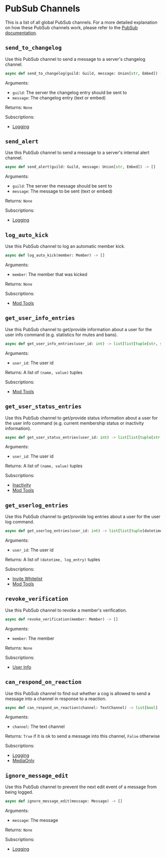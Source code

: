# PubSub Channels

This is a list of all global PubSub channels. For a more detailed explanation on how these PubSub channels work, please refer to the [PubSub documentation](/library/pubsub).

## `send_to_changelog`
Use this PubSub channel to send a message to a server's changelog channel.

```python
async def send_to_changelog(guild: Guild, message: Union[str, Embed]) -> []
```

Arguments:

- `guild`: The server the changelog entry should be sent to
- `message`: The changelog entry (text or embed)

Returns: `None`

Subscriptions:

- [Logging](/cogs/moderation/logging)


## `send_alert`
Use this PubSub channel to send a message to a server's internal alert channel.

```python
async def send_alert(guild: Guild, message: Union[str, Embed]) -> []
```

Arguments:

- `guild`: The server the message should be sent to
- `message`: The message to be sent (text or embed)

Returns: `None`

Subscriptions:

- [Logging](/cogs/moderation/logging)


## `log_auto_kick`
Use this PubSub channel to log an automatic member kick.

```python
async def log_auto_kick(member: Member) -> []
```

Arguments:

- `member`: The member that was kicked

Returns: `None`

Subscriptions:

- [Mod Tools](/cogs/moderation/mod)


## `get_user_info_entries`
Use this PubSub channel to get/provide information about a user for the user info command (e.g. statistics for mutes and bans).

```python
async def get_user_info_entries(user_id: int) -> list[list[tuple[str, str]]]
```

Arguments:

- `user_id`: The user id

Returns: A list of `(name, value)` tuples

Subscriptions:

- [Mod Tools](/cogs/moderation/mod)


## `get_user_status_entries`
Use this PubSub channel to get/provide status information about a user for the user info command (e.g. current membership status or inactivity information).

```python
async def get_user_status_entries(user_id: int) -> list[list[tuple[str, str]]]
```

Arguments:

- `user_id`: The user id

Returns: A list of `(name, value)` tuples

Subscriptions:

- [Inactivity](/cogs/information/inactivity)
- [Mod Tools](/cogs/moderation/mod)


## `get_userlog_entries`
Use this PubSub channel to get/provide log entries about a user for the user log command.

```python
async def get_userlog_entries(user_id: int) -> list[list[tuple[datetime, str]]]
```

Arguments:

- `user_id`: The user id

Returns: A list of `(datetime, log_entry)` tuples

Subscriptions:

- [Invite Whitelist](/cogs/moderation/invites)
- [Mod Tools](/cogs/moderation/mod)


## `revoke_verification`
Use this PubSub channel to revoke a member's verification.

```python
async def revoke_verification(member: Member) -> []
```

Arguments:

- `member`: The member

Returns: `None`

Subscriptions:

- [User Info](/cogs/information/user_info)


## `can_respond_on_reaction`
Use this PubSub channel to find out whether a cog is allowed to send a message into a channel in response to a reaction.

```python
async def can_respond_on_reaction(channel: TextChannel) -> list[bool]
```

Arguments:

- `channel`: The text channel

Returns: `True` if it is ok to send a message into this channel, `False` otherwise

Subscriptions:

- [Logging](/cogs/moderation/logging)
- [MediaOnly](/cogs/moderation/mediaonly)


## `ignore_message_edit`
Use this PubSub channel to prevent the next edit event of a message from being logged.

```python
async def ignore_message_edit(message: Message) -> []
```

Arguments:

- `message`: The message

Returns: `None`

Subscriptions:

- [Logging](/cogs/moderation/logging)
